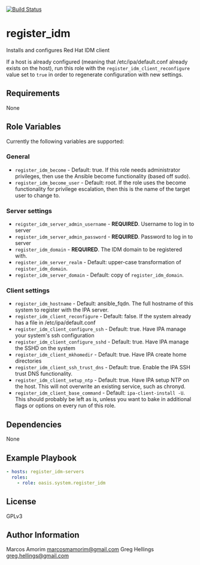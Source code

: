 [![Build Status](https://travis-ci.com/oasis-roles/register_idm.svg?branch=master)](https://travis-ci.com/oasis-roles/register_idm)

register\_idm
===========

Installs and configures Red Hat IDM client

If a host is already configured (meaning that /etc/ipa/default.conf already exists on the host),
run this role with the `register_idm_client_reconfigure` value set to `true` in order to
regenerate configuration with new settings.

Requirements
------------

None

Role Variables
--------------

Currently the following variables are supported:

### General

* `register_idm_become` - Default: true. If this role needs administrator
  privileges, then use the Ansible become functionality (based off sudo).
* `register_idm_become_user` - Default: root. If the role uses the become
  functionality for privilege escalation, then this is the name of the target
  user to change to.

### Server settings

* `reigster_idm_server_admin_username` - **REQUIRED**. Username to log in to server
* `register_idm_server_admin_password` - **REQUIRED**. Password to log in to server
* `register_idm_domain` - **REQUIRED**. The IDM domain to be registered with.
* `register_idm_server_realm` - Default: upper-case transformation of
  `register_idm_domain`.
* `register_idm_server_domain` - Default: copy of `register_idm_domain`.

### Client settings

* `register_idm_hostname` - Default: ansible\_fqdn. The full hostname of this system
  to register with the IPA server.
* `register_idm_client_reconfigure` - Default: false. If the system already has a file in
  /etc/ipa/default.conf
* `register_idm_client_configure_ssh` - Default: true. Have IPA manage your system's
  ssh configuration
* `register_idm_client_configure_sshd` - Default: true. Have IPA manage the SSHD on the
  system
* `register_idm_client_mkhomedir` - Default: true. Have IPA create home directories
* `register_idm_client_ssh_trust_dns` - Default: true. Enable the IPA SSH trust DNS
  functionality.
* `register_idm_client_setup_ntp` - Default: true. Have IPA setup NTP on the host.
  This will not overwrite an existing service, such as chronyd.
* `register_idm_client_base_command` - Default: `ipa-client-install -U`. This should probably
  be left as is, unless you want to bake in additional flags or options on every
  run of this role.

Dependencies
------------

None

Example Playbook
----------------

```yaml
- hosts: register_idm-servers
  roles:
    - role: oasis.system.register_idm
```

License
-------

GPLv3

Author Information
------------------

Marcos Amorim <marcosmamorim@gmail.com>
Greg Hellings <greg.hellings@gmail.com>
